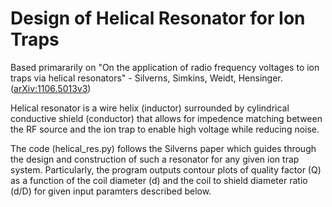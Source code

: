 # Design of Helical Resonator for Ion Traps

Based primararily on "On the application of radio frequency voltages to ion traps via helical resonators" - Silverns, Simkins, Weidt, Hensinger. ([arXiv:1106.5013v3](https://arxiv.org/abs/1106.5013))

Helical resonator is a wire helix (inductor) surrounded by cylindrical conductive shield (conductor) that allows for impedence matching between the RF source and the ion trap to enable high voltage while reducing noise.

The code (helical_res.py) follows the Silverns paper which guides through the design and construction of such a resonator for any given ion trap system. Particularly, the program outputs contour plots of quality factor (Q) as a function of the coil diameter (d) and the coil to shield diameter ratio (d/D) for given input paramters described below. 

